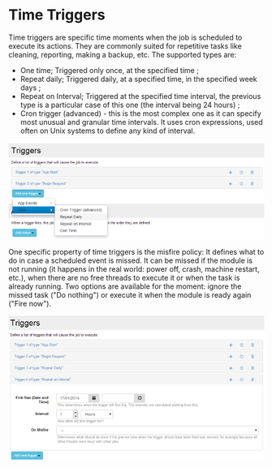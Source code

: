 # Time Triggers

Time triggers are specific time moments when the job is scheduled to execute its actions.  They are commonly suited for repetitive tasks like cleaning, reporting, making a backup, etc. The supported types are:
* One time; Triggered only once, at the specified time ;
* Repeat daily; Triggered daily, at a specified time, in the specified week days ;
* Repeat on Interval; Triggered at the specified time interval, the previous type is a particular case of this one (the interval being 24 hours) ;
* Cron trigger (advanced) - this is the most complex one as it can specify most unusual and granular time intervals. It uses cron expressions, used often on Unix systems to define any kind of interval.

![](../assets/time-triggers.png)

One specific property of  time triggers is the misfire policy: It defines what to do in case a scheduled event is missed. It can be missed if the module is not running (it happens in the real world: power off, crash, machine restart, etc.), when there are no free threads to execute it or when the task is already running. Two options are available for the moment: ignore the missed task ("Do nothing") or execute it when the module is ready again ("Fire now").

![](../assets/repeate-on-interval.png)

